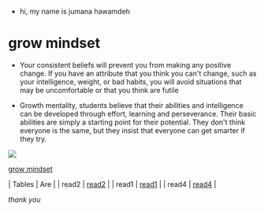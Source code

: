 * hi, my name is jumana hawamdeh
 
# grow mindset

 * Your consistent beliefs will prevent you from making any positive change. If you have an attribute that you think you can't change, such as your intelligence, weight, or bad habits, you will avoid situations that may be uncomfortable or that you think are futile

 * Growth mentality, students believe that their abilities and intelligence can be developed through effort, learning and perseverance. Their basic abilities are simply a starting point for their potential. They don't think everyone is the same, but they insist that everyone can get smarter if they try.

![](https://www.excelsior.edu/wp-content/uploads/sites/46/2017/03/Growth-Mindset-e1565799493145.png)

[grow mindset](https://www.ta3allamdz.com/2018/04/17-growth-mindset.html)

| Tables        | Are         |
| read2  |  [read2](read2.md)  |
| read1 |  [read1](read1.md) |
|  read4 |  [read4](read4.md) |

*thank you*
